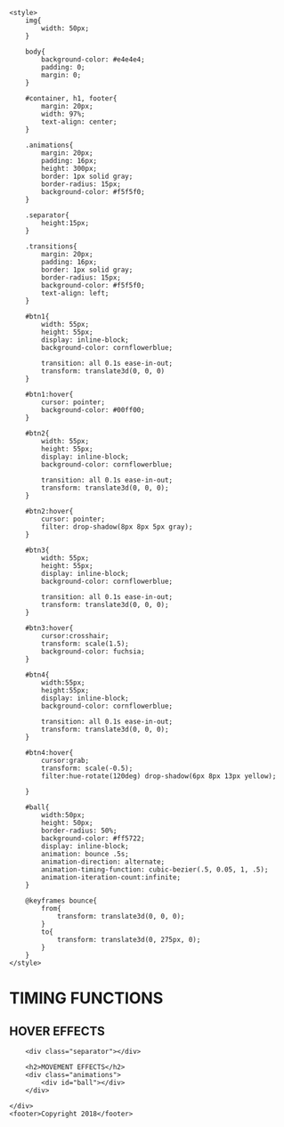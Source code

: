 <!DOCTYPE html>

<html>

<head>
    <title>Week 2 Lab</title>

    <style>
        img{
            width: 50px;
        }

        body{
            background-color: #e4e4e4;
            padding: 0;
            margin: 0;
        }

        #container, h1, footer{
            margin: 20px;
            width: 97%;
            text-align: center;
        }

        .animations{
            margin: 20px;
            padding: 16px;
            height: 300px;
            border: 1px solid gray;
            border-radius: 15px;
            background-color: #f5f5f0;
        }

        .separator{
            height:15px;
        }

        .transitions{
            margin: 20px;
            padding: 16px;
            border: 1px solid gray;
            border-radius: 15px;
            background-color: #f5f5f0;
            text-align: left;
        }

        #btn1{
            width: 55px;
            height: 55px;
            display: inline-block;
            background-color: cornflowerblue;

            transition: all 0.1s ease-in-out;
            transform: translate3d(0, 0, 0)
        }

        #btn1:hover{
            cursor: pointer;
            background-color: #00ff00;
        }

        #btn2{
            width: 55px;
            height: 55px;
            display: inline-block;
            background-color: cornflowerblue;

            transition: all 0.1s ease-in-out;
            transform: translate3d(0, 0, 0);
        }

        #btn2:hover{
            cursor: pointer;
            filter: drop-shadow(8px 8px 5px gray);
        }

        #btn3{
            width: 55px;
            height: 55px;
            display: inline-block;
            background-color: cornflowerblue;

            transition: all 0.1s ease-in-out;
            transform: translate3d(0, 0, 0);
        }

        #btn3:hover{
            cursor:crosshair;
            transform: scale(1.5);
            background-color: fuchsia;
        }

        #btn4{
            width:55px;
            height:55px;
            display: inline-block;
            background-color: cornflowerblue;

            transition: all 0.1s ease-in-out;
            transform: translate3d(0, 0, 0);
        }

        #btn4:hover{
            cursor:grab;
            transform: scale(-0.5);
            filter:hue-rotate(120deg) drop-shadow(6px 8px 13px yellow);
            
        }

        #ball{
            width:50px;
            height: 50px;
            border-radius: 50%;
            background-color: #ff5722;
            display: inline-block;
            animation: bounce .5s;
            animation-direction: alternate;
            animation-timing-function: cubic-bezier(.5, 0.05, 1, .5);
            animation-iteration-count:infinite;
        }

        @keyframes bounce{
            from{
                transform: translate3d(0, 0, 0);
            }
            to{
                transform: translate3d(0, 275px, 0);
            }
        }
    </style>

</head>

<body>
    <h1>TIMING FUNCTIONS</h1>
    <div id="container">
        <h2>HOVER EFFECTS</h2>
        <div class="transitions">
            <div id ="btn1"></div>
            <div id ="btn2"></div>
            <div id="btn3"></div>
            <div id="btn4"></div>
        </div>

        <div class="separator"></div>

        <h2>MOVEMENT EFFECTS</h2>
        <div class="animations">
            <div id="ball"></div>
        </div>

    </div>
    <footer>Copyright 2018</footer>
</body>

</html>
